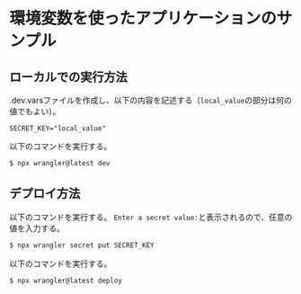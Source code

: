 # 環境変数を使ったアプリケーションのサンプル
## ローカルでの実行方法
.dev.varsファイルを作成し、以下の内容を記述する（`local_value`の部分は何の値でもよい）。

```
SECRET_KEY="local_value"
```

以下のコマンドを実行する。

```bash
$ npx wrangler@latest dev
```

## デプロイ方法
以下のコマンドを実行する。
`Enter a secret value:`と表示されるので、任意の値を入力する。

```bash
$ npx wrangler secret put SECRET_KEY
```

以下のコマンドを実行する。

```bash
$ npx wrangler@latest deploy
```
